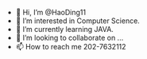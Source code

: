- 👋 Hi, I’m @HaoDing11
- 👀 I’m interested in Computer Science. 
- 🌱 I’m currently learning JAVA. 
- 💞️ I’m looking to collaborate on ...
- 📫 How to reach me  202-7632112

<!---
HaoDing11/HaoDing11 is a ✨ special ✨ repository because its `README.md` (this file) appears on your GitHub profile.
You can click the Preview link to take a look at your changes.
--->
